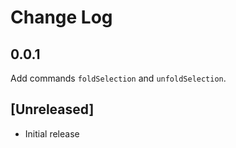 # Change Log

## 0.0.1

Add commands `foldSelection` and `unfoldSelection`.

## [Unreleased]

- Initial release